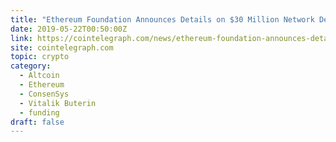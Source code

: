 ```yaml
---
title: "Ethereum Foundation Announces Details on $30 Million Network Development"
date: 2019-05-22T00:50:00Z
link: https://cointelegraph.com/news/ethereum-foundation-announces-details-on-30-network-development?utm_medium=RSS&utm_source=hune
site: cointelegraph.com
topic: crypto
category:
  - Altcoin
  - Ethereum
  - ConsenSys
  - Vitalik Buterin
  - funding
draft: false
---
```

